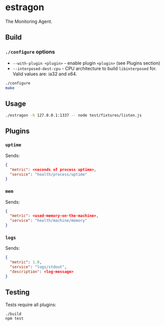 # estragon
The Monitoring Agent.

## Build

### `./configure` options

  * `--with-plugin <plugin>` - enable plugin `<plugin>` (see Plugins section)
  * `--interposed-dest-cpu` - CPU architecture to build `libinterposed` for. Valid values are: ia32 and x64.

```bash
./configure
make
```

## Usage
```bash
./estragon -h 127.0.0.1:1337 -- node test/fixtures/listen.js
```

## Plugins

### `uptime`

Sends:

```json
{
  "metric": <seconds of process uptime>,
  "service": "health/process/uptime"
}
```

### `mem`

Sends:

```json
{
  "metric": <used-memory-on-the-machine>,
  "service": "health/machine/memory"
}
```

### `logs`

Sends:

```json
{
  "metric": 1.0,
  "service": "logs/stdout",
  "description": <log-message>
}
```

## Testing

Tests require all plugins:

```bash
./build
npm test
```
